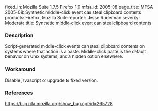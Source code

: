 fixed_in: Mozilla Suite 1.7.5
          Firefox 1.0
mfsa_id: 2005-08
page_title: MFSA 2005-08: Synthetic middle-click event can steal clipboard contents
products: Firefox, Mozilla Suite
reporter: Jesse Ruderman
severity: Moderate
title: Synthetic middle-click event can steal clipboard contents

<h3>Description</h3>

<p>Script-generated middle-click events can steal clipboard contents
on systems where that action is a paste. Middle-click paste is the
default behavior on Unix systems, and a hidden option elsewhere.</p>

<h3>Workaround</h3>

<p>Disable javascript or upgrade to fixed version.</p>

<h3>References</h3>

<p><a href="https://bugzilla.mozilla.org/show_bug.cgi?id=265728">
https://bugzilla.mozilla.org/show_bug.cgi?id=265728</a></p>



